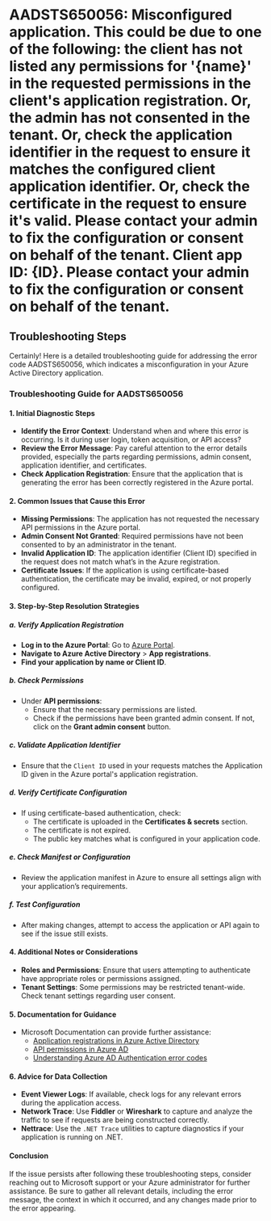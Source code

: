 
# AADSTS650056: Misconfigured application. This could be due to one of the following: the client has not listed any permissions for '{name}' in the requested permissions in the client's application registration. Or, the admin has not consented in the tenant. Or, check the application identifier in the request to ensure it matches the configured client application identifier. Or, check the certificate in the request to ensure it's valid. Please contact your admin to fix the configuration or consent on behalf of the tenant. Client app ID: {ID}. Please contact your admin to fix the configuration or consent on behalf of the tenant.


## Troubleshooting Steps
Certainly! Here is a detailed troubleshooting guide for addressing the error code AADSTS650056, which indicates a misconfiguration in your Azure Active Directory application.

### Troubleshooting Guide for AADSTS650056

#### 1. Initial Diagnostic Steps
- **Identify the Error Context**: Understand when and where this error is occurring. Is it during user login, token acquisition, or API access?
- **Review the Error Message**: Pay careful attention to the error details provided, especially the parts regarding permissions, admin consent, application identifier, and certificates.
- **Check Application Registration**: Ensure that the application that is generating the error has been correctly registered in the Azure portal.

#### 2. Common Issues that Cause this Error
- **Missing Permissions**: The application has not requested the necessary API permissions in the Azure portal.
- **Admin Consent Not Granted**: Required permissions have not been consented to by an administrator in the tenant.
- **Invalid Application ID**: The application identifier (Client ID) specified in the request does not match what’s in the Azure registration.
- **Certificate Issues**: If the application is using certificate-based authentication, the certificate may be invalid, expired, or not properly configured.

#### 3. Step-by-Step Resolution Strategies

##### a. Verify Application Registration
- **Log in to the Azure Portal**: Go to [Azure Portal](https://portal.azure.com).
- **Navigate to Azure Active Directory** > **App registrations**.
- **Find your application by name or Client ID**.
  
##### b. Check Permissions
- Under **API permissions**:
  - Ensure that the necessary permissions are listed.
  - Check if the permissions have been granted admin consent. If not, click on the **Grant admin consent** button.

##### c. Validate Application Identifier
- Ensure that the `Client ID` used in your requests matches the Application ID given in the Azure portal's application registration.

##### d. Verify Certificate Configuration
- If using certificate-based authentication, check:
  - The certificate is uploaded in the **Certificates & secrets** section.
  - The certificate is not expired.
  - The public key matches what is configured in your application code.

##### e. Check Manifest or Configuration
- Review the application manifest in Azure to ensure all settings align with your application’s requirements.

##### f. Test Configuration
- After making changes, attempt to access the application or API again to see if the issue still exists.

#### 4. Additional Notes or Considerations
- **Roles and Permissions**: Ensure that users attempting to authenticate have appropriate roles or permissions assigned.
- **Tenant Settings**: Some permissions may be restricted tenant-wide. Check tenant settings regarding user consent.

#### 5. Documentation for Guidance
- Microsoft Documentation can provide further assistance:
  - [Application registrations in Azure Active Directory](https://docs.microsoft.com/en-us/azure/active-directory/develop/quickstart-register-app)
  - [API permissions in Azure AD](https://docs.microsoft.com/en-us/azure/active-directory/develop/v2-permissions-and-consent)
  - [Understanding Azure AD Authentication error codes](https://docs.microsoft.com/en-us/azure/active-directory/develop/authentication-scenarios)

#### 6. Advice for Data Collection
- **Event Viewer Logs**: If available, check logs for any relevant errors during the application access.
- **Network Trace**: Use **Fiddler** or **Wireshark** to capture and analyze the traffic to see if requests are being constructed correctly.
- **Nettrace**: Use the `.NET Trace` utilities to capture diagnostics if your application is running on .NET.

#### Conclusion
If the issue persists after following these troubleshooting steps, consider reaching out to Microsoft support or your Azure administrator for further assistance. Be sure to gather all relevant details, including the error message, the context in which it occurred, and any changes made prior to the error appearing.